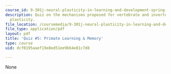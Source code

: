 ```yaml
---
course_id: 9-301j-neural-plasticity-in-learning-and-development-spring-2002
description: Quiz on the mechanisms proposed for vertebrate and invertebrate synaptic
  plasticity.
file_location: /coursemedia/9-301j-neural-plasticity-in-learning-and-development-spring-2002/dcf0195aaef19e8ed51ee9b64e81c7d8_quiz3.pdf
file_type: application/pdf
layout: pdf
title: 'Quiz #5: Primate Learning & Memory'
type: course
uid: dcf0195aaef19e8ed51ee9b64e81c7d8

---
```

None